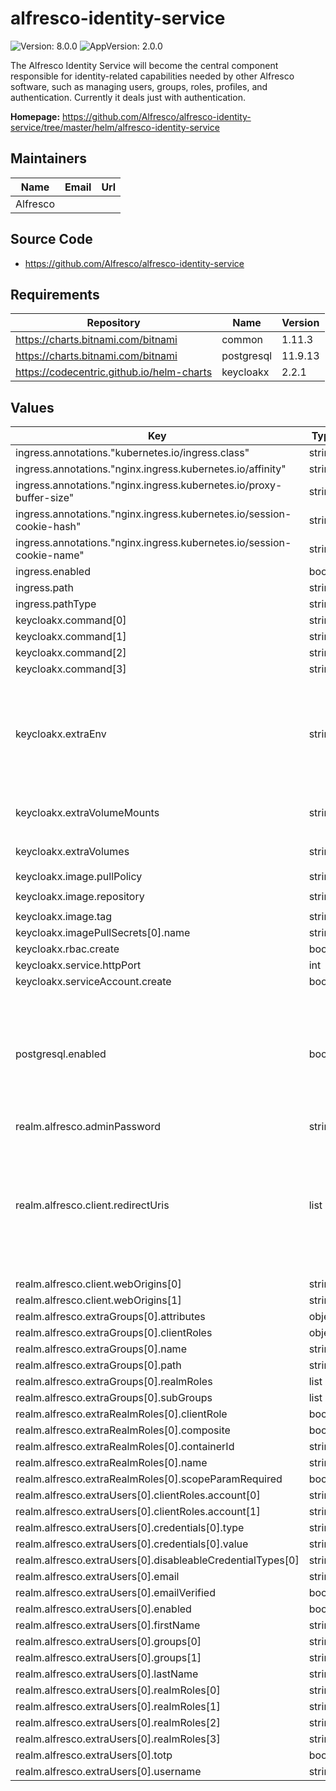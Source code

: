 # alfresco-identity-service

![Version: 8.0.0](https://img.shields.io/badge/Version-8.0.0-informational?style=flat-square) ![AppVersion: 2.0.0](https://img.shields.io/badge/AppVersion-2.0.0-informational?style=flat-square)

The Alfresco Identity Service will become the central component responsible for identity-related capabilities needed by other Alfresco software, such as managing users, groups, roles, profiles, and authentication. Currently it deals just with authentication.

**Homepage:** <https://github.com/Alfresco/alfresco-identity-service/tree/master/helm/alfresco-identity-service>

## Maintainers

| Name | Email | Url |
| ---- | ------ | --- |
| Alfresco |  |  |

## Source Code

* <https://github.com/Alfresco/alfresco-identity-service>

## Requirements

| Repository | Name | Version |
|------------|------|---------|
| https://charts.bitnami.com/bitnami | common | 1.11.3 |
| https://charts.bitnami.com/bitnami | postgresql | 11.9.13 |
| https://codecentric.github.io/helm-charts | keycloakx | 2.2.1 |

## Values

| Key | Type | Default | Description |
|-----|------|---------|-------------|
| ingress.annotations."kubernetes.io/ingress.class" | string | `"nginx"` |  |
| ingress.annotations."nginx.ingress.kubernetes.io/affinity" | string | `"cookie"` |  |
| ingress.annotations."nginx.ingress.kubernetes.io/proxy-buffer-size" | string | `"16k"` |  |
| ingress.annotations."nginx.ingress.kubernetes.io/session-cookie-hash" | string | `"sha1"` |  |
| ingress.annotations."nginx.ingress.kubernetes.io/session-cookie-name" | string | `"identity_affinity_route"` |  |
| ingress.enabled | bool | `true` |  |
| ingress.path | string | `"/auth"` |  |
| ingress.pathType | string | `"Prefix"` |  |
| keycloakx.command[0] | string | `"/opt/keycloak/bin/kc.sh"` |  |
| keycloakx.command[1] | string | `"start"` |  |
| keycloakx.command[2] | string | `"--import-realm"` |  |
| keycloakx.command[3] | string | `"--http-relative-path=/auth"` |  |
| keycloakx.extraEnv | string | `"- name: KEYCLOAK_ADMIN\n  value: admin\n- name: KEYCLOAK_ADMIN_PASSWORD\n  value: admin\n- name: KEYCLOAK_IMPORT\n  value: /data/import/alfresco-realm.json\n- name: JAVA_OPTS_APPEND\n  value: >-\n    -Djgroups.dns.query={{ include \"keycloak.fullname\" . }}-headless\n"` |  |
| keycloakx.extraVolumeMounts | string | `"- name: realm-secret\n  mountPath: \"/opt/keycloak/data/import/\"\n  readOnly: true\n"` |  |
| keycloakx.extraVolumes | string | `"- name: realm-secret\n  secret:\n    secretName: realm-secret\n"` |  |
| keycloakx.image.pullPolicy | string | `"Always"` |  |
| keycloakx.image.repository | string | `"quay.io/alfresco/alfresco-identity-service"` |  |
| keycloakx.image.tag | string | `"2.0.0"` |  |
| keycloakx.imagePullSecrets[0].name | string | `"quay-registry-secret"` |  |
| keycloakx.rbac.create | bool | `false` |  |
| keycloakx.service.httpPort | int | `80` |  |
| keycloakx.serviceAccount.create | bool | `true` |  |
| postgresql.enabled | bool | `false` | Flag introduced for testing purposes, to actually run this with postgresql follow the approach explained [here](https://github.com/codecentric/helm-charts/blob/keycloakx-2.2.1/charts/keycloakx/examples/postgresql/readme.md). |
| realm.alfresco.adminPassword | string | `"admin"` |  |
| realm.alfresco.client.redirectUris | list | `["*"]` | For security reasons, override the default value and use URIs to be as specific as possible. [See Keycloak official documentation](https://www.keycloak.org/docs/latest/securing_apps/#redirect-uris). |
| realm.alfresco.client.webOrigins[0] | string | `"http://localhost*"` |  |
| realm.alfresco.client.webOrigins[1] | string | `"https://localhost*"` |  |
| realm.alfresco.extraGroups[0].attributes | object | `{}` |  |
| realm.alfresco.extraGroups[0].clientRoles | object | `{}` |  |
| realm.alfresco.extraGroups[0].name | string | `"testgroup"` |  |
| realm.alfresco.extraGroups[0].path | string | `"/testgroup"` |  |
| realm.alfresco.extraGroups[0].realmRoles | list | `[]` |  |
| realm.alfresco.extraGroups[0].subGroups | list | `[]` |  |
| realm.alfresco.extraRealmRoles[0].clientRole | bool | `false` |  |
| realm.alfresco.extraRealmRoles[0].composite | bool | `false` |  |
| realm.alfresco.extraRealmRoles[0].containerId | string | `"alfresco"` |  |
| realm.alfresco.extraRealmRoles[0].name | string | `"test_role"` |  |
| realm.alfresco.extraRealmRoles[0].scopeParamRequired | bool | `true` |  |
| realm.alfresco.extraUsers[0].clientRoles.account[0] | string | `"manage-account"` |  |
| realm.alfresco.extraUsers[0].clientRoles.account[1] | string | `"view-profile"` |  |
| realm.alfresco.extraUsers[0].credentials[0].type | string | `"password"` |  |
| realm.alfresco.extraUsers[0].credentials[0].value | string | `"password"` |  |
| realm.alfresco.extraUsers[0].disableableCredentialTypes[0] | string | `"password"` |  |
| realm.alfresco.extraUsers[0].email | string | `"test@test.com"` |  |
| realm.alfresco.extraUsers[0].emailVerified | bool | `false` |  |
| realm.alfresco.extraUsers[0].enabled | bool | `true` |  |
| realm.alfresco.extraUsers[0].firstName | string | `"test"` |  |
| realm.alfresco.extraUsers[0].groups[0] | string | `"/admin"` |  |
| realm.alfresco.extraUsers[0].groups[1] | string | `"/testgroup"` |  |
| realm.alfresco.extraUsers[0].lastName | string | `"test"` |  |
| realm.alfresco.extraUsers[0].realmRoles[0] | string | `"uma_authorization"` |  |
| realm.alfresco.extraUsers[0].realmRoles[1] | string | `"user"` |  |
| realm.alfresco.extraUsers[0].realmRoles[2] | string | `"offline_access"` |  |
| realm.alfresco.extraUsers[0].realmRoles[3] | string | `"test_role"` |  |
| realm.alfresco.extraUsers[0].totp | bool | `false` |  |
| realm.alfresco.extraUsers[0].username | string | `"testuser"` |  |
